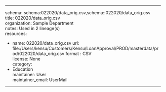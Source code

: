 


---  
schema: schema:022020/data_orig.csv,schema::022020/data_orig.csv  
title: 022020/data_orig.csv  
organization: Sample Department  
notes: Used in 2 lineage(s)  
resources:  
  - name: 022020/data_orig.csv 
    url: file:/Users/kensu/Customers/Kensu/LoanApproval/PROD/masterdata/prod/022020/data_orig.csv 
    format : CSV  
license: None  
category:
  - Education  
maintainer: User  
maintainer_email: UserMail  
---